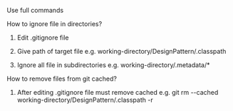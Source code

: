 Use full commands

How to ignore file in directories?

1) Edit .gitignore file

2) Give path of target file e.g. working-directory/DesignPattern/.classpath

3) Ignore all file in subdirectories e.g. working-directory/.metadata/*

How to remove files from git cached?

1) After editing .gitignore file must remove cached e.g. git rm --cached working-directory/DesignPattern/.classpath -r

